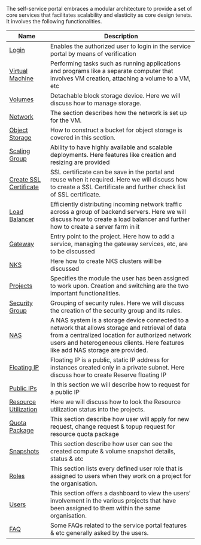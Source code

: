 The self-service portal embraces a modular architecture to provide a set of core services that facilitates scalability and elasticity as core design tenets. It involves the following functionalities.

| Name                                                                                                      | Description                                                                                                                                                                                                                            |
| --------------------------------------------------------------------------------------------------------- | -------------------------------------------------------------------------------------------------------------------------------------------------------------------------------------------------------------------------------------- |
| [Login](virtualization_platform/opensource_hypervisor_v2/Login.md?v=1.2)                                  | Enables the authorized user to login in the service portal by means of verification                                                                                                                                                    |
| [Virtual Machine](virtualization_platform/opensource_hypervisor_v2/Virtual-Machine.md?v=1.2)              | Performing tasks such as running applications and programs like a separate computer that involves VM creation, attaching a volume to a VM, etc                                                                                         |
| [Volumes](virtualization_platform/opensource_hypervisor_v2/Volumes.md?v=1.2)                              | Detachable block storage device. Here we will discuss how to manage storage.                                                                                                                                                           |
| [Network](virtualization_platform/opensource_hypervisor/Network.md?v=1.2)                                 | The section describes how the network is set up for the VM.                                                                                                                                                                            |
| [Object Storage](virtualization_platform/opensource_hypervisor/objectstorage.md?v=1.2)                    | How to construct a bucket for object storage is covered in this section.                                                                                                                                                               |
| [Scaling Group](virtualization_platform/opensource_hypervisor_v2/Scaling-Group.md?v=1.2)                  | Ability to have highly available and scalable deployments. Here features like creation and resizing are provided                                                                                                                       |
| [Create SSL Certificate](virtualization_platform/opensource_hypervisor_v2/Create-SSLCertificate.md?v=1.2) | SSL certificate can be save in the portal and reuse when it required. Here we will discuss how to create a SSL Certificate and further check list of SSL certificate.                                                                  |
| [Load Balancer](virtualization_platform/opensource_hypervisor_v2/Load-Balancer.md?v=1.2)                  | Efficiently distributing incoming network traffic across a group of backend servers. Here we will discuss how to create a load balancer and further how to create a server farm in it                                                  |
| [Gateway](virtualization_platform/opensource_hypervisor_v2/Gateway.md?v=1.2)                              | Entry point to the project. Here how to add a service, managing the gateway services, etc, are to be discussed                                                                                                                         |
| [NKS](virtualization_platform/opensource_hypervisor_v2/NKS.md?v=1.2)                              | Here how to create NKS clusters will be discussed                                                                                                                         |
| [Projects](virtualization_platform/opensource_hypervisor_v2/Projects.md?v=1.2)                            | Specifies the module the user has been assigned to work upon. Creation and switching are the two important functionalities.                                                                                                            |
| [Security Group](virtualization_platform/opensource_hypervisor_v2/Security-Group.md?v=1.2)                | Grouping of security rules. Here we will discuss the creation of the security group and its rules.                                                                                                                                     |
| [NAS](virtualization_platform/opensource_hypervisor_v2/NAS.md?v=1.2)                                      | A NAS system is a storage device connected to a network that allows storage and retrieval of data from a centralized location for authorized network users and heterogeneous clients. Here features like add NAS storage are provided. |
| [Floating IP](virtualization_platform/opensource_hypervisor_v2/Floating-IP.md?v=1.2)                      | Floating IP is a public, static IP address for instances created only in a private subnet. Here discuss how to create Reserve floating IP                                                                                              |
| [Public IPs](virtualization_platform/opensource_hypervisor_v2/Public-IP.md?v=1.2)                         | In this section we will describe how to request for a public IP                                                                                                                                                                        |
| [Resource Utilization](virtualization_platform/opensource_hypervisor_v2/Resource-Utilization.md?v=1.2)    | Here we will discuss how to look the Resource utilization status into the projects.                                                                                                                                                    |
| [Quota Package](virtualization_platform/opensource_hypervisor_v2/Quota-Package.md?v=1.2)                  | This section describe how user will apply for new request, change request & topup request for resource quota package                                                                                                                   |
| [Snapshots](virtualization_platform/opensource_hypervisor_v2/Snapshots.md?v=1.2)                          | This section describe how user can see the created compute & volume snapshot details, status & etc                                                                                                                                     |
| [Roles](virtualization_platform/opensource_hypervisor_v2/Roles?v=1.2)                                     | This section lists every defined user role that is assigned to users when they work on a project for the organisation.                                                                                                                 |
| [Users](virtualization_platform/opensource_hypervisor_v2/users?v=1.2)                                     | This section offers a dashboard to view the users' involvement in the various projects that have been assigned to them within the same organisation.                                                                                   |
| [FAQ](virtualization_platform/opensource_hypervisor_v2/FAQ.md?v=1.2)                                      | Some FAQs related to the service portal features & etc generally asked by the users.                                                                                                                                                   |